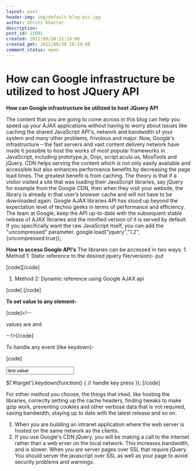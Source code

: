 ```yaml
---
layout: post
header-img: img/default-blog-pic.jpg
author: Shruti Khattar
description: 
post_id: 15001
created: 2012/09/30 21:19:00
created_gmt: 2012/09/30 16:19:00
comment_status: open
---
```


# How can Google infrastructure be utilized to host JQuery API

**How can Google infrastructure be utilized to host JQuery API**

The content that you are going to come across in this blog can help you speed up your AJAX applications without having to worry about issues like caching the shared JavaScript API's, network and bandwidth of your system and many other problems, frivolous and major. Now, Google's infrastructure – the fast servers and vast content delivery network have made it possible to host the works of most popular frameworks in JavaScript, including prototype.js, Dojo, script.aculo.us, MooTools and jQuery. CDN helps serving the content which is not only easily available and accessible but also enhances performance benefits by decreasing the page load times. The greatest benefit is from caching. The theory is that if a visitor visited a site that was loading their JavaScript libraries, say jQuery for example from the Google CDN, then when they visit your website, the library is already in that user’s browser cache and will not have to be downloaded again. Google AJAX libraries API has stood up beyond the expectation level of techno geeks in terms of performance and efficiency. The team at Google, keep the API up-to-date with the subsequent stable release of AJAX libraries and the minified version of it is served by default. If you specifically want the raw JavaScript itself, you can add the "uncompressed" parameter. google.load("jquery","1.2",{uncompressed:true});

**How to access Google API's** The libraries can be accessed in two ways: 1\. Method 1: Static reference to the desired jquery file/version)- put

[code]<script><!--mce:0--></script>[/code]

  1. Method 2: Dynamic reference using Google AJAX api

[code]<script type="text/javascript"><!--mce:1--></script> <script type="text/javascript"><!--mce:2--></script>[/code]

**To set value to any element-**

[code]<!--

<head> <mce:script _mce_src="//ajax.googleapis.com/ajax/libs/jquery/1.8.0/jquery.min.js"></mce:script> </head> <body> <div> values are <span></span> and <span></span></div> <mce:script type="text/javascript"><! $("div").data("value", { first: "first", second: "second" }); $("span:first").text($("div").data("value").first); $("span:second").text($("div").data("value").second); // -->

\--!>[/code]

To handle any event (like keydown)-

[code] <form> <input value="test value" type="text" id="target" /> </form> $('#target').keydown(function() { // handle key press }); [/code]

For either method you choose, the things that irked, like hosting the libraries, correctly setting up the cache headers, finding tweaks to make gzip work, preventing cookies and other verbose data that is not required, saving bandwidth, staying up to date with the latest release and so on. 

  1. When you are building an intranet application where the web server is hosted on the same network as the clients.
  2. If you use Google's CDN jQuery, you will be making a call to the internet rather than a web erver on the local network. This increases bandwidth, and is slower. When you are server pages over SSL that require jQuery. You should server the javascript over SSL as well as your page to avoid security problems and warnings.